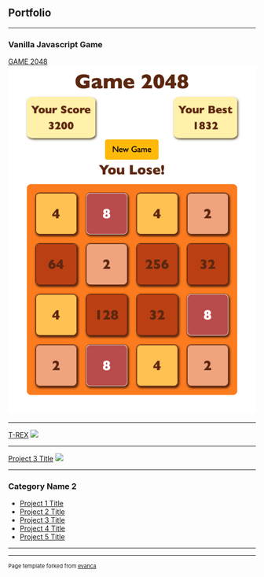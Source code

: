 ## Portfolio

---

### Vanilla Javascript Game

[GAME 2048](https://game-2048.hostman.site/)
<img src="images/2048screenshot.png"/>

---
[T-REX](https://t-rex-game-replicate.hostman.site/)
<img src="images/t-rex game.gnp"/>

---
[Project 3 Title](http://example.com/)
<img src="images/dummy_thumbnail.jpg?raw=true"/>

---

### Category Name 2

- [Project 1 Title](http://example.com/)
- [Project 2 Title](http://example.com/)
- [Project 3 Title](http://example.com/)
- [Project 4 Title](http://example.com/)
- [Project 5 Title](http://example.com/)

---




---
<p style="font-size:11px">Page template forked from <a href="https://github.com/evanca/quick-portfolio">evanca</a></p>
<!-- Remove above link if you don't want to attibute -->

